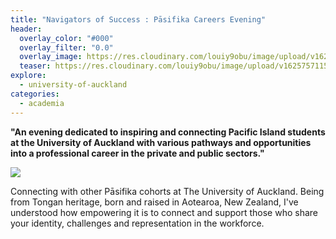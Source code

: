 ```yaml
---
title: "Navigators of Success : Pāsifika Careers Evening"
header:
  overlay_color: "#000"
  overlay_filter: "0.0"
  overlay_image: https://res.cloudinary.com/louiy9obu/image/upload/v1624882393/20785998_1711198989185537_6493858462513609277_o_wc5ny0.jpg
  teaser: https://res.cloudinary.com/louiy9obu/image/upload/v1625757115/p1_bloowo.png
explore:
  - university-of-auckland
categories:
  - academia
---
```


**"An evening dedicated to inspiring and connecting Pacific Island students at the University of Auckland with various pathways and opportunities into a professional career in the private and public sectors."**

<img src="https://res.cloudinary.com/louiy9obu/image/upload/v1625757027/20689952_1711196635852439_1965073630211180377_o_jcdjmh.png
" class="img-about"/>

Connecting with other Pāsifika cohorts at The University of Auckland. Being from Tongan heritage, born and raised in Aotearoa, New Zealand, I've understood how empowering it is to connect and support those who share your identity, challenges and representation in the workforce.